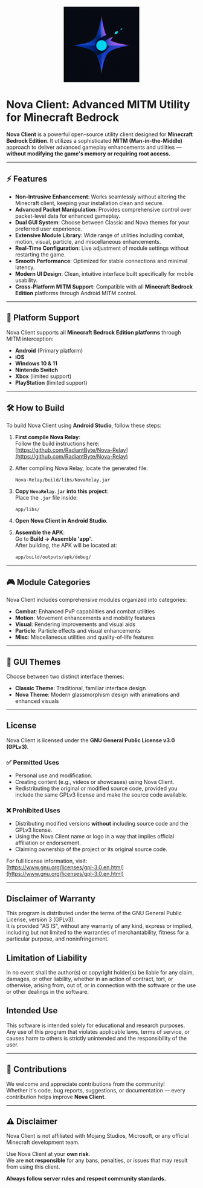 <p align="center">
  <img src="images/Nova_Icon.png" alt="Nova Client Logo" width="200"/>
</p>

# Nova Client: Advanced MITM Utility for Minecraft Bedrock

**Nova Client** is a powerful open-source utility client designed for **Minecraft Bedrock Edition**. It utilizes a sophisticated **MITM (Man-in-the-Middle)** approach to deliver advanced gameplay enhancements and utilities — **without modifying the game's memory or requiring root access.**

---

## ⚡ Features

- **Non-Intrusive Enhancement**: Works seamlessly without altering the Minecraft client, keeping your installation clean and secure.
- **Advanced Packet Manipulation**: Provides comprehensive control over packet-level data for enhanced gameplay.
- **Dual GUI System**: Choose between Classic and Nova themes for your preferred user experience.
- **Extensive Module Library**: Wide range of utilities including combat, motion, visual, particle, and miscellaneous enhancements.
- **Real-Time Configuration**: Live adjustment of module settings without restarting the game.
- **Smooth Performance**: Optimized for stable connections and minimal latency.
- **Modern UI Design**: Clean, intuitive interface built specifically for mobile usability.
- **Cross-Platform MITM Support**: Compatible with all **Minecraft Bedrock Edition** platforms through Android MITM control.

---

## 📱 Platform Support

Nova Client supports all **Minecraft Bedrock Edition platforms** through MITM interception:

- **Android** (Primary platform)
- **iOS**
- **Windows 10 & 11**
- **Nintendo Switch**
- **Xbox** (limited support)
- **PlayStation** (limited support)

---

## 🛠️ How to Build

To build Nova Client using **Android Studio**, follow these steps:

1. **First compile Nova Relay**:  
   Follow the build instructions here:  
   [https://github.com/RadiantByte/Nova-Relay](https://github.com/RadiantByte/Nova-Relay)

2. After compiling Nova Relay, locate the generated file:
   ```
   Nova-Relay/build/libs/NovaRelay.jar
   ```

3. **Copy `NovaRelay.jar` into this project**:  
   Place the `.jar` file inside:
   ```
   app/libs/
   ```

4. **Open Nova Client in Android Studio**.

5. **Assemble the APK**:  
   Go to **Build → Assemble 'app'**.  
   After building, the APK will be located at:
   ```
   app/build/outputs/apk/debug/
   ```

---

## 🎮 Module Categories

Nova Client includes comprehensive modules organized into categories:

- **Combat**: Enhanced PvP capabilities and combat utilities
- **Motion**: Movement enhancements and mobility features
- **Visual**: Rendering improvements and visual aids
- **Particle**: Particle effects and visual enhancements
- **Misc**: Miscellaneous utilities and quality-of-life features

---

## 🎨 GUI Themes

Choose between two distinct interface themes:

- **Classic Theme**: Traditional, familiar interface design
- **Nova Theme**: Modern glassmorphism design with animations and enhanced visuals

---

## License

Nova Client is licensed under the **GNU General Public License v3.0 (GPLv3)**.

### ✅ Permitted Uses

- Personal use and modification.
- Creating content (e.g., videos or showcases) using Nova Client.
- Redistributing the original or modified source code, provided you include the same GPLv3 license and make the source code available.

### ❌ Prohibited Uses

- Distributing modified versions **without** including source code and the GPLv3 license.
- Using the Nova Client name or logo in a way that implies official affiliation or endorsement.
- Claiming ownership of the project or its original source code.

For full license information, visit:  
[https://www.gnu.org/licenses/gpl-3.0.en.html](https://www.gnu.org/licenses/gpl-3.0.en.html)

---

## Disclaimer of Warranty

This program is distributed under the terms of the GNU General Public License, version 3 (GPLv3).  
It is provided "AS IS", without any warranty of any kind, express or implied, including but not limited to the warranties of merchantability, fitness for a particular purpose, and noninfringement.

## Limitation of Liability

In no event shall the author(s) or copyright holder(s) be liable for any claim, damages, or other liability, whether in an action of contract, tort, or otherwise, arising from, out of, or in connection with the software or the use or other dealings in the software.

## Intended Use

This software is intended solely for educational and research purposes.  
Any use of this program that violates applicable laws, terms of service, or causes harm to others is strictly unintended and the responsibility of the user.

---

## 🤝 Contributions

We welcome and appreciate contributions from the community!  
Whether it's code, bug reports, suggestions, or documentation — every contribution helps improve **Nova Client**.

---

## ⚠️ Disclaimer

Nova Client is not affiliated with Mojang Studios, Microsoft, or any official Minecraft development team.

Use Nova Client at your **own risk**.  
We are **not responsible** for any bans, penalties, or issues that may result from using this client.

**Always follow server rules and respect community standards.**
